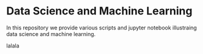 # Data Science and Machine Learning

In this repository we provide various scripts and jupyter notebook illustraing data science and machine learning.

lalala